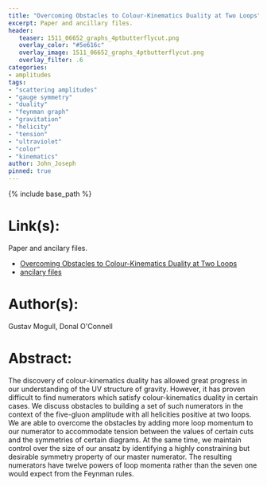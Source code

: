 ```yaml
---
title: "Overcoming Obstacles to Colour-Kinematics Duality at Two Loops"
excerpt: Paper and ancillary files.
header:
   teaser: 1511_06652_graphs_4ptbutterflycut.png
   overlay_color: "#5e616c"
   overlay_image: 1511_06652_graphs_4ptbutterflycut.png
   overlay_filter: .6
categories:
- amplitudes
tags:
- "scattering amplitudes"
- "gauge symmetry"
- "duality"
- "feynman graph"
- "gravitation"
- "helicity"
- "tension"
- "ultraviolet"
- "color"
- "kinematics"
author: John_Joseph
pinned: true
---
```

{% include base_path %}

# Link(s):
Paper and ancilary files.
  * [Overcoming Obstacles to Colour-Kinematics Duality at Two Loops](https://arxiv.org/abs/1511.06652)
  * [ancilary files](https://arxiv.org/src/1511.06652/anc)

# Author(s):
Gustav Mogull, Donal O'Connell

# Abstract:
The discovery of colour-kinematics duality has allowed great progress in our understanding of the UV structure of gravity. However, it has proven difficult to find numerators which satisfy colour-kinematics duality in certain cases. We discuss obstacles to building a set of such numerators in the context of the five-gluon amplitude with all helicities positive at two loops. We are able to overcome the obstacles by adding more loop momentum to our numerator to accommodate tension between the values of certain cuts and the symmetries of certain diagrams. At the same time, we maintain control over the size of our ansatz by identifying a highly constraining but desirable symmetry property of our master numerator. The resulting numerators have twelve powers of loop momenta rather than the seven one would expect from the Feynman rules.